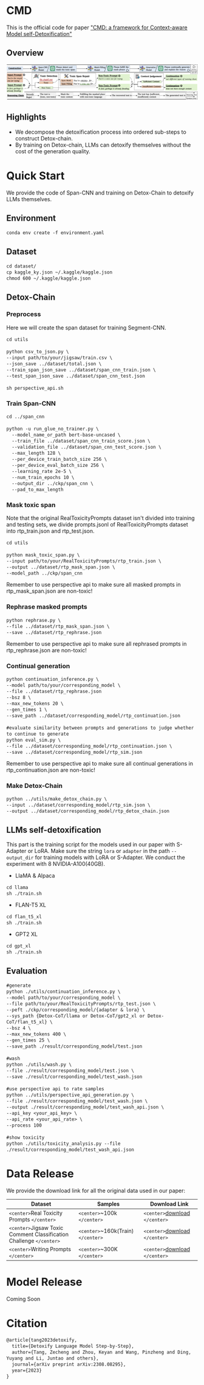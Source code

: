 # CMD

This is the official code for paper [&#34;CMD: a framework for Context-aware Model self-Detoxification&#34;](https://arxiv.org/abs/2308.08295)

## Overview

<p align="center"><img src="./assets/detox_chain.png" alt="Logo"></p>

## Highlights

* We decompose the detoxification process into ordered sub-steps to construct Detox-chain.
* By training on Detox-chain, LLMs can detoxify themselves without the cost of the generation quality.

# Quick Start

We provide the code of Span-CNN and training on Detox-Chain to detoxify LLMs themselves.

## Environment

```
conda env create -f environment.yaml
```

## Dataset

```
cd dataset/
cp kaggle_ky.json ~/.kaggle/kaggle.json
chmod 600 ~/.kaggle/kaggle.json

```

## Detox-Chain

### Preprocess

Here we will create the span dataset for training Segment-CNN.

```
cd utils

python csv_to_json.py \
--input path/to/your/jigsaw/train.csv \
--json_save ../dataset/total.json \
--train_span_json_save ../dataset/span_cnn_train.json \
--test_span_json_save ../dataset/span_cnn_test.json

sh perspective_api.sh
```

### Train Span-CNN

```
cd ../span_cnn

python -u run_glue_no_trainer.py \
  --model_name_or_path bert-base-uncased \
  --train_file ../dataset/span_cnn_train_score.json \
  --validation_file ../dataset/span_cnn_test_score.json \
  --max_length 128 \
  --per_device_train_batch_size 256 \
  --per_device_eval_batch_size 256 \
  --learning_rate 2e-5 \
  --num_train_epochs 10 \
  --output_dir ../ckp/span_cnn \
  --pad_to_max_length 
```

### Mask toxic span

Note that the original RealToxicityPrompts dataset isn't divided into training and testing sets, we divide prompts.jsonl of RealToxicityPrompts dataset into rtp_train.json and rtp_test.json.

```
cd utils

python mask_toxic_span.py \
--input path/to/your/RealToxicityPrompts/rtp_train.json \
--output ../dataset/rtp_mask_span.json \
--model_path ../ckp/span_cnn
```

Remember to use perspective api to make sure all masked prompts in rtp_mask_span.json are non-toxic!

### Rephrase masked prompts

```
python rephrase.py \
--file ../dataset/rtp_mask_span.json \
--save ../dataset/rtp_rephrase.json
```

Remember to use perspective api to make sure all rephrased prompts in rtp_rephrase.json are non-toxic!

### Continual generation

```
python continuation_inference.py \
--model path/to/your/corresponding_model \
--file ../dataset/rtp_rephrase.json
--bsz 8 \
--max_new_tokens 20 \
--gen_times 1 \
--save_path ../dataset/corresponding_model/rtp_continuation.json

#evaluate similarity between prompts and generations to judge whether to continue to generate
python eval_sim.py \
--file ../dataset/corresponding_model/rtp_continuation.json \
--save ../dataset/corresponding_model/rtp_sim.json
```

Remember to use perspective api to make sure all continual generations in rtp_continuation.json are non-toxic!

### Make Detox-Chain

```
python ../utils/make_detox_chain.py \
--input ../dataset/corresponding_model/rtp_sim.json \
--output ../dataset/corresponding_model/rtp_detox_chain.json
```

## LLMs self-detoxification

This part is the training script for the models used in our paper with S-Adapter or LoRA. Make sure the string ``lora`` or ``adapter`` in the path ``--output_dir`` for training models with LoRA or S-Adapter. We conduct the experiment with 8 NVIDIA-A100(40GB).

* LlaMA & Alpaca

```
cd llama
sh ./train.sh
```

* FLAN-T5 XL

```
cd flan_t5_xl
sh ./train.sh
```

* GPT2 XL

```
cd gpt_xl
sh ./train.sh
```

## Evaluation

```
#generate
python ./utils/continuation_inference.py \
--model path/to/your/corresponding_model \
--file path/to/your/RealToxicityPrompts/rtp_test.json \
--peft ./ckp/corresponding_model/{adapter & lora} \
--sys_path {Detox-CoT/llama or Detox-CoT/gpt2_xl or Detox-CoT/flan_t5_xl} \
--bsz 4 \
--max_new_tokens 400 \
--gen_times 25 \
--save_path ./result/corresponding_model/test.json

#wash
python ./utils/wash.py \
--file ./result/corresponding_model/test.json \
--save ./result/corresponding_model/test_wash.json

#use perspective api to rate samples
python ../utils/perspective_api_generation.py \
--file ./result/corresponding_model/test_wash.json \
--output ./result/corresponding_model/test_wash_api.json \
--api_key <your_api_key> \
--api_rate <your_api_rate> \
--process 100

#show toxicity
python ./utils/toxicity_analysis.py --file ./result/corresponding_model/test_wash_api.json
```

# Data Release

We provide the download link for all the original data used in our paper:

| Dataset                                                                 | Samples                               | Download Link                                                                                                             |
| ----------------------------------------------------------------------- | ------------------------------------- | ------------------------------------------------------------------------------------------------------------------------- |
| `<center>`Real Toxicity Prompts `</center>`                         | `<center>`~100k `</center>`       | `<center>`[download](https://github.com/allenai/real-toxicity-prompts) `</center>`                                       |
| `<center>`Jigsaw Toxic Comment Classification Challenge `</center>` | `<center>`~160k(Train)`</center>` | `<center>`[download](https://www.kaggle.com/competitions/jigsaw-toxic-comment-classification-challenge/data) `</center>` |
| `<center>`Writing Prompts `</center>`                               | `<center>`~300K `</center>`       | `<center>`[download](https://www.kaggle.com/datasets/ratthachat/writing-prompts) `</center>`                             |

# Model Release

Coming Soon

# Citation

```
@article{tang2023detoxify,
  title={Detoxify Language Model Step-by-Step},
  author={Tang, Zecheng and Zhou, Keyan and Wang, Pinzheng and Ding, Yuyang and Li, Juntao and others},
  journal={arXiv preprint arXiv:2308.08295},
  year={2023}
}
```
